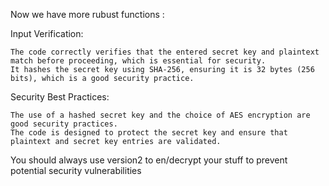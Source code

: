 Now we have more rubust functions :

Input Verification:

    The code correctly verifies that the entered secret key and plaintext match before proceeding, which is essential for security.
    It hashes the secret key using SHA-256, ensuring it is 32 bytes (256 bits), which is a good security practice.

Security Best Practices:

    The use of a hashed secret key and the choice of AES encryption are good security practices.
    The code is designed to protect the secret key and ensure that plaintext and secret key entries are validated.

You should always use version2 to en/decrypt your stuff to prevent potential security vulnerabilities
